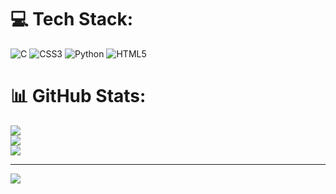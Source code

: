 
# 💻 Tech Stack:
![C](https://img.shields.io/badge/c-%2300599C.svg?style=for-the-badge&logo=c&logoColor=white) ![CSS3](https://img.shields.io/badge/css3-%231572B6.svg?style=for-the-badge&logo=css3&logoColor=white) ![Python](https://img.shields.io/badge/python-3670A0?style=for-the-badge&logo=python&logoColor=ffdd54) ![HTML5](https://img.shields.io/badge/html5-%23E34F26.svg?style=for-the-badge&logo=html5&logoColor=white)
# 📊 GitHub Stats:
![](https://github-readme-stats.vercel.app/api?username=d000u&theme=dark&hide_border=true&include_all_commits=false&count_private=false)<br/>
![](https://github-readme-streak-stats.herokuapp.com/?user=d000u&theme=dark&hide_border=true)<br/>
![](https://github-readme-stats.vercel.app/api/top-langs/?username=d000u&theme=dark&hide_border=true&include_all_commits=false&count_private=false&layout=compact)

---
[![](https://visitcount.itsvg.in/api?id=d000u&icon=0&color=0)](https://visitcount.itsvg.in)

<!-- Proudly created with GPRM ( https://gprm.itsvg.in ) -->
